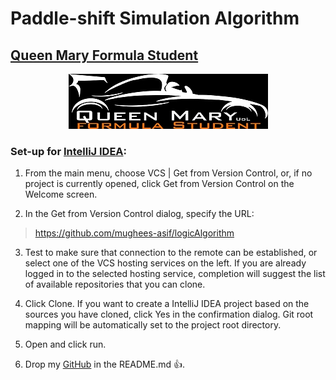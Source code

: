 # Paddle-shift Simulation Algorithm

## [Queen Mary Formula Student](https://www.qmformulastudent.co.uk/)

<p align="center">
  <img src="/logo/QMFSLogo.jpg">
</p>

### Set-up for [IntelliJ IDEA](https://www.jetbrains.com/idea/download/#section=windows):

1. From the main menu, choose VCS | Get from Version Control, or, if no project is currently opened, click Get from Version Control on the Welcome screen.

2. In the Get from Version Control dialog, specify the URL: 

> https://github.com/mughees-asif/logicAlgorithm

3. Test to make sure that connection to the remote can be established, or select one of the VCS hosting services on the left. If you are already logged in to the selected hosting service, completion will suggest the list of available repositories that you can clone.

4. Click Clone. If you want to create a IntelliJ IDEA project based on the sources you have cloned, click Yes in the confirmation dialog. Git root mapping will be automatically set to the project root directory.

5. Open and click run.

6. Drop my [GitHub](https://github.com/mughees-asif) in the README.md :+1:.



